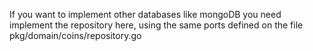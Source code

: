 If you want to implement other databases like mongoDB you need
implement the repository here, using the same ports defined on the file
pkg/domain/coins/repository.go
